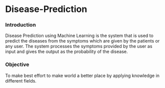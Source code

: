 # Disease-Prediction

### Introduction
Disease Prediction using Machine Learning is the system that is used to predict the diseases from the symptoms which are given by the patients or any user. The system processes the symptoms provided by the user as input and gives the output as the probability of the disease.

### Objective
To make best effort to make world a better place by applying knowledge in different fields.      

